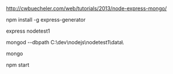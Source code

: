 http://cwbuecheler.com/web/tutorials/2013/node-express-mongo/

npm install -g express-generator

express nodetest1


mongod --dbpath C:\dev\nodejs\nodetest1\data\

mongo

npm start
